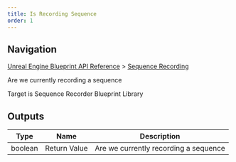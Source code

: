 ```yaml
---
title: Is Recording Sequence
order: 1
---
```

## Navigation

[Unreal Engine Blueprint API Reference](https://dev.epicgames.com/documentation/en-us/unreal-engine/BlueprintAPI) > [Sequence Recording](https://dev.epicgames.com/documentation/en-us/unreal-engine/BlueprintAPI/SequenceRecording)

Are we currently recording a sequence

Target is Sequence Recorder Blueprint Library

## Outputs

| Type | Name | Description |
| --- | --- | --- |
| boolean | Return Value | Are we currently recording a sequence |
